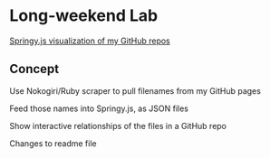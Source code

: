 # Long-weekend Lab

[Springy.js visualization of my GitHub repos](http://lisavogtsf.github.io/long_weekend_lab/)

## Concept

Use Nokogiri/Ruby scraper to pull filenames from my GitHub pages

Feed those names into Springy.js, as JSON files

Show interactive relationships of the files in a GitHub repo

Changes to readme file
